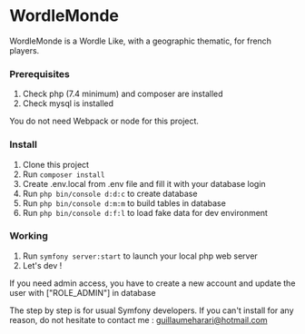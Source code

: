 # WordleMonde

WordleMonde is a Wordle Like, with a geographic thematic, for french players.

### Prerequisites

1. Check php (7.4 minimum) and composer are installed
2. Check mysql is installed

You do not need Webpack or node for this project.

### Install

1. Clone this project
2. Run `composer install`
3. Create .env.local from .env file and fill it with your database login
4. Run `php bin/console d:d:c` to create database
5. Run `php bin/console d:m:m` to build tables in database
6. Run `php bin/console d:f:l` to load fake data for dev environment

### Working

1. Run `symfony server:start` to launch your local php web server
2. Let's dev !

If you need admin access, you have to create a new account and update the user with ["ROLE_ADMIN"] in database

The step by step is for usual Symfony developers. If you can't install for any reason, do not hesitate to contact me : guillaumeharari@hotmail.com 

